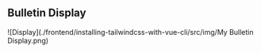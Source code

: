 ## Bulletin Display


![Display](./frontend/installing-tailwindcss-with-vue-cli/src/img/My Bulletin Display.png)
